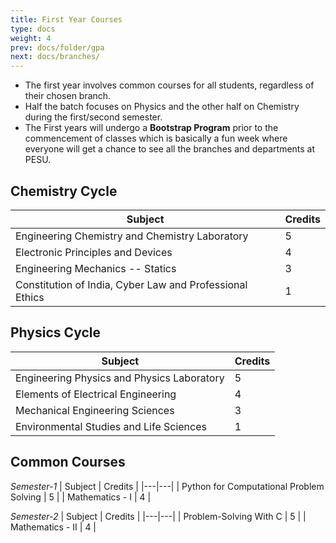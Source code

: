 ```yaml
---
title: First Year Courses
type: docs
weight: 4
prev: docs/folder/gpa
next: docs/branches/
---
```


- The first year involves common courses for all students, regardless of their chosen branch.
- Half the batch focuses on Physics and the other half on Chemistry during the first/second semester.
- The First years will undergo a **Bootstrap Program** prior to the commencement of classes which is basically a fun week where everyone will get a chance to see all the branches and departments at PESU. 


## Chemistry Cycle

| Subject | Credits |
|---|---|
| Engineering Chemistry and Chemistry Laboratory| 5 |
| Electronic Principles and Devices | 4 |
| Engineering Mechanics -- Statics | 3 |
| Constitution of India, Cyber Law and Professional Ethics | 1 |


## Physics Cycle 

| Subject | Credits |
|---|---|
| Engineering Physics and Physics Laboratory| 5 |
| Elements of Electrical Engineering | 4 |
| Mechanical Engineering Sciences | 3 |
| Environmental Studies and Life Sciences | 1 |

## Common Courses 

*Semester-1*
| Subject | Credits |
|---|---|
| Python for Computational Problem Solving | 5 |
| Mathematics - I | 4 |

*Semester-2*
| Subject | Credits |
|---|---|
| Problem-Solving With C | 5 |
| Mathematics - II       | 4 |
